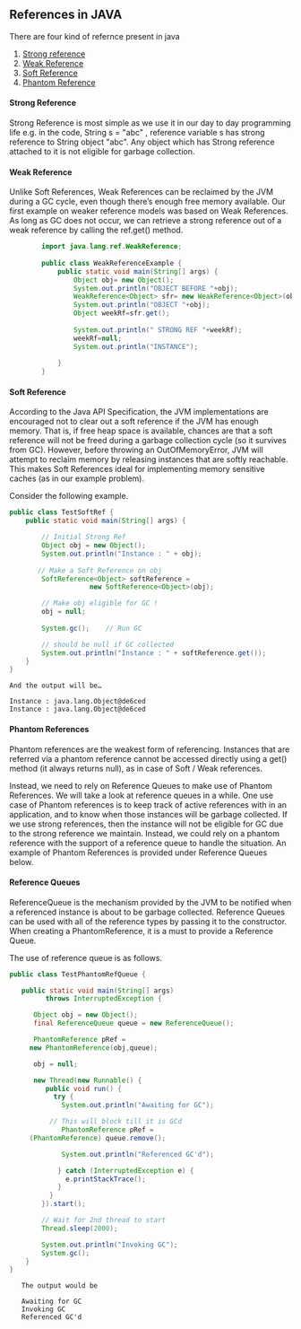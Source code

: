 ## References in JAVA 

There are four kind of refernce present in java 
   1. [Strong reference](###Strong-Refernce###)
   2. [Weak Reference](###Weak-Reference###)
   3. [Soft Reference](###Soft-Reference###)
   4. [Phantom Reference](###Phantom-Reference###)
 
 #### Strong Reference 
 
  Strong Reference is most simple as we use it in our day to day programming life e.g. in the code, String s = "abc" , reference variable s has strong reference to String object "abc". Any object which has Strong reference attached to it is not eligible for garbage collection.
  
  
   #### Weak Reference
  
  Unlike Soft References, Weak References can be reclaimed by the JVM during a GC cycle, even though there’s enough free memory available.  Our first example on weaker reference models was based on Weak References. As long as GC does not occur, we can retrieve a strong reference out of a weak reference by calling the ref.get() method.
  ```java
          import java.lang.ref.WeakReference;
            
          public class WeakReferenceExample {
              public static void main(String[] args) {
                  Object obj= new Object();
                  System.out.println("OBJECT BEFORE "+obj);
                  WeakReference<Object> sfr= new WeakReference<Object>(obj);
                  System.out.println("OBJECT "+obj);
                  Object weekRf=sfr.get();
          
                  System.out.println(" STRONG REF "+weekRf);
                  weekRf=null;
                  System.out.println("INSTANCE");
          
              }
          }

```
  
  #### Soft Reference 
  According to the Java API Specification, the JVM implementations are encouraged not to clear out a soft reference if the JVM has enough memory. That is, if free heap space is available, chances are that a soft reference will not be freed during a garbage collection cycle (so it survives from GC).  However, before throwing an OutOfMemoryError, JVM will attempt to reclaim memory by releasing instances that are softly reachable.  This makes Soft References ideal for implementing memory sensitive caches (as in our example problem).
  
  Consider the following example.
  ```java
public class TestSoftRef {
      public static void main(String[] args) {
  
          // Initial Strong Ref
          Object obj = new Object();  
          System.out.println("Instance : " + obj);
          
         // Make a Soft Reference on obj
          SoftReference<Object> softReference = 
                      new SoftReference<Object>(obj); 
  
          // Make obj eligible for GC !
          obj = null;     
          
          System.gc();    // Run GC
  
          // should be null if GC collected
          System.out.println("Instance : " + softReference.get());
      }
  }
  
```
  ```text
And the output will be…
  
  Instance : java.lang.Object@de6ced
  Instance : java.lang.Object@de6ced
```

   
  #### Phantom References 
   
   Phantom references are the weakest form of referencing. Instances that are referred via a phantom reference cannot be accessed directly using a get() method (it always returns null), as in case of Soft / Weak references.
   
   Instead, we need to rely on Reference Queues to make use of Phantom References. We will take a look at reference queues in a while. One use case of Phantom references is to keep track of active references with in an application, and to know when those instances will be garbage collected. If we use strong references, then the instance will not be eligible for GC due to the strong reference we maintain. Instead, we could rely on a phantom reference with the support of a reference queue to handle the situation. An example of Phantom References is provided under Reference Queues below.
   
   #### Reference Queues 
   
   ReferenceQueue is the mechanism provided by the JVM to be notified when a referenced instance is about to be garbage collected. Reference Queues can be used with all of the reference types by passing it to the constructor. When creating a PhantomReference, it is a must to provide a Reference Queue.
   
   The use of reference queue is as follows.
   ```java
   public class TestPhantomRefQueue {
   
      public static void main(String[] args) 
   			throws InterruptedException {
   
         Object obj = new Object();
         final ReferenceQueue queue = new ReferenceQueue();
   
         PhantomReference pRef = 
   		new PhantomReference(obj,queue);
   
         obj = null;
   
         new Thread(new Runnable() {
            public void run() {
              try {
                System.out.println("Awaiting for GC");
   
     	     // This will block till it is GCd
                PhantomReference pRef = 
   		(PhantomReference) queue.remove(); 
   
                System.out.println("Referenced GC'd");
   
               } catch (InterruptedException e) {
                 e.printStackTrace();
               }
             }
           }).start();
   
           // Wait for 2nd thread to start
           Thread.sleep(2000);
   
           System.out.println("Invoking GC");
           System.gc();       
       }
   }

```
```text
   The output would be
   
   Awaiting for GC
   Invoking GC
   Referenced GC'd


```
       